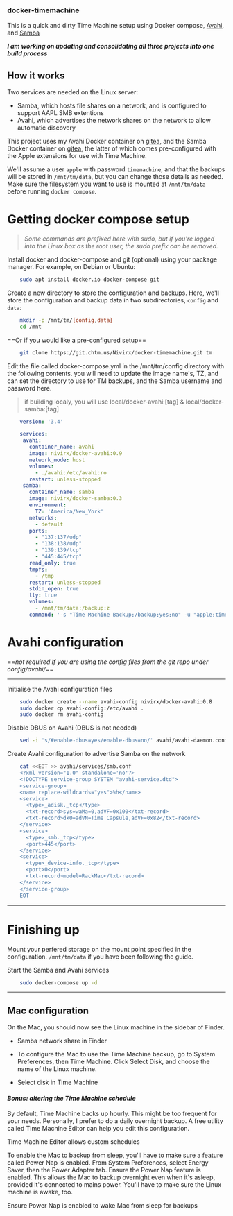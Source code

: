 ### docker-timemachine

This is a quick and dirty Time Machine setup using Docker compose, [Avahi](https://git.chtm.us/nivirx/docker-avahi/), and [Samba](https://git.chtm.us/nivirx/docker-samba/)

***I am working on updating and consolidating all three projects into one build process***

## How it works

Two services are needed on the Linux server:

- Samba, which hosts file shares on a network, and is configured to support AAPL SMB extentions
- Avahi, which advertises the network shares on the network to allow automatic discovery

This project uses my Avahi Docker container on [gitea](https://git.chtm.us/nivirx/docker-avahi/), and the Samba Docker container on [gitea](https://git.chtm.us/nivirx/docker-samba/), the latter of which comes pre-configured with the Apple extensions for use with Time Machine.

We'll assume a user `apple` with password `timemachine`, and that the backups will be stored in `/mnt/tm/data`, but you can change those details as needed. Make sure the filesystem you want to use is mounted at `/mnt/tm/data` before running `docker compose`.

# Getting docker compose setup
>*Some commands are prefixed here with sudo, but if you're logged into the Linux box as the root user, the sudo prefix can be removed.*

Install docker and docker-compose and git (optional) using your package manager. For example, on Debian or Ubuntu:
```bash
    sudo apt install docker.io docker-compose git
```

Create a new directory to store the configuration and backups. Here, we'll store the configuration and backup data in two subdirectories, `config` and `data`:
```bash
    mkdir -p /mnt/tm/{config,data}
    cd /mnt
```

==Or if you would like a pre-configured setup==
```bash
    git clone https://git.chtm.us/Nivirx/docker-timemachine.git tm
```

Edit the file called docker-compose.yml in the /mnt/tm/config directory with the following contents.
you will need to update the image name's, TZ, and can set the directory to use for TM backups, and the Samba username and password here.
>if building localy, you will use local/docker-avahi:[tag] & local/docker-samba:[tag]
```yml
    version: '3.4'

    services:
     avahi:
       container_name: avahi
       image: nivirx/docker-avahi:0.9
       network_mode: host
       volumes:
         - ./avahi:/etc/avahi:ro
       restart: unless-stopped
     samba:
       container_name: samba
       image: nivirx/docker-samba:0.3
       environment:
         TZ: 'America/New_York'
       networks:
         - default
       ports:
         - "137:137/udp"
         - "138:138/udp"
         - "139:139/tcp"
         - "445:445/tcp"
       read_only: true
       tmpfs:
         - /tmp
       restart: unless-stopped
       stdin_open: true
       tty: true
       volumes:
         - /mnt/tm/data:/backup:z
       command: '-s "Time Machine Backup;/backup;yes;no" -u "apple;timemachine"'
```

# Avahi configuration
==*not required if you are using the config files from the git repo under config/avahi/*==

---
Initialise the Avahi configuration files
```bash
    sudo docker create --name avahi-config nivirx/docker-avahi:0.8
    sudo docker cp avahi-config:/etc/avahi .
    sudo docker rm avahi-config
```
Disable DBUS on Avahi (DBUS is not needed)
```bash
    sed -i 's/#enable-dbus=yes/enable-dbus=no/' avahi/avahi-daemon.conf
```
Create Avahi configuration to advertise Samba on the network
```bash
    cat <<EOT >> avahi/services/smb.conf
    <?xml version="1.0" standalone='no'?>
    <!DOCTYPE service-group SYSTEM "avahi-service.dtd">
    <service-group>
    <name replace-wildcards="yes">%h</name>
    <service>
      <type>_adisk._tcp</type>
      <txt-record>sys=waMa=0,adVF=0x100</txt-record>
      <txt-record>dk0=adVN=Time Capsule,adVF=0x82</txt-record>
    </service>
    <service>
      <type>_smb._tcp</type>
      <port>445</port>
    </service>
    <service>
      <type>_device-info._tcp</type>
      <port>0</port>
      <txt-record>model=RackMac</txt-record>
    </service>
    </service-group>
    EOT
```

---

# Finishing up
Mount your perfered storage on the mount point specified in the configuration. `/mnt/tm/data` if you have been following the guide.

Start the Samba and Avahi services
```bash
    sudo docker-compose up -d
```
---
## Mac configuration

On the Mac, you should now see the Linux machine in the sidebar of Finder.

- Samba network share in Finder

- To configure the Mac to use the Time Machine backup, go to System Preferences, then Time Machine. Click Select Disk, and choose the name of the Linux machine.

- Select disk in Time Machine


#### *Bonus: altering the Time Machine schedule*

By default, Time Machine backs up hourly. This might be too frequent for your needs. Personally, I prefer to do a daily overnight backup. A free utility called Time Machine Editor can help you edit this configuration.

Time Machine Editor allows custom schedules

To enable the Mac to backup from sleep, you'll have to make sure a feature called Power Nap is enabled. From System Preferences, select Energy Saver, then the Power Adapter tab. Ensure the Power Nap feature is enabled. This allows the Mac to backup overnight even when it's asleep, provided it's connected to mains power. You'll have to make sure the Linux machine is awake, too.

Ensure Power Nap is enabled to wake Mac from sleep for backups